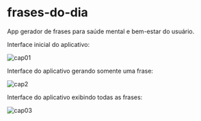# frases-do-dia
App gerador de frases para saúde mental e bem-estar do usuário.

Interface inicial do aplicativo:

![cap01](https://github.com/user-attachments/assets/50d853c9-bae7-468c-b150-cd8d7a2bdd28)

Interface do aplicativo gerando somente uma frase:

![cap2](https://github.com/user-attachments/assets/4ab7a18a-fd34-4ec7-8bbb-b74dba1cdc03)

Interface do aplicativo exibindo todas as frases:

![cap03](https://github.com/user-attachments/assets/6e4a841b-ed9c-4df5-80bb-1261376c2026)


